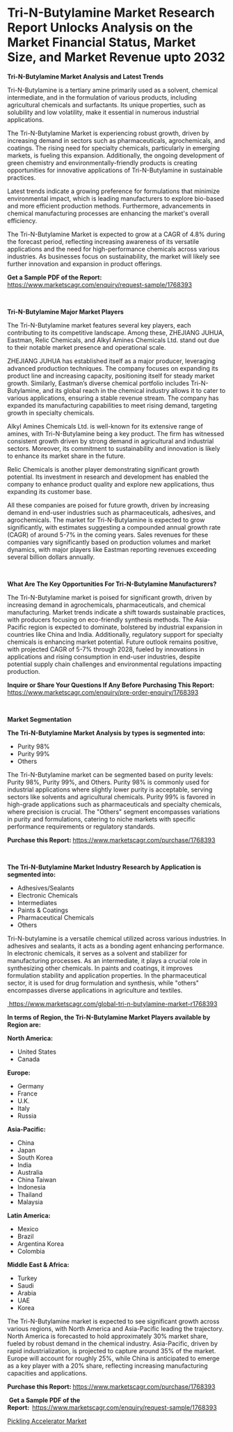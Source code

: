 <p><h1>Tri-N-Butylamine Market Research Report Unlocks Analysis on the Market Financial Status, Market Size, and Market Revenue upto 2032</h1></p><p><strong>Tri-N-Butylamine Market Analysis and Latest Trends</strong></p>
<p><p>Tri-N-Butylamine is a tertiary amine primarily used as a solvent, chemical intermediate, and in the formulation of various products, including agricultural chemicals and surfactants. Its unique properties, such as solubility and low volatility, make it essential in numerous industrial applications.</p><p>The Tri-N-Butylamine Market is experiencing robust growth, driven by increasing demand in sectors such as pharmaceuticals, agrochemicals, and coatings. The rising need for specialty chemicals, particularly in emerging markets, is fueling this expansion. Additionally, the ongoing development of green chemistry and environmentally-friendly products is creating opportunities for innovative applications of Tri-N-Butylamine in sustainable practices.</p><p>Latest trends indicate a growing preference for formulations that minimize environmental impact, which is leading manufacturers to explore bio-based and more efficient production methods. Furthermore, advancements in chemical manufacturing processes are enhancing the market's overall efficiency.</p><p>The Tri-N-Butylamine Market is expected to grow at a CAGR of 4.8% during the forecast period, reflecting increasing awareness of its versatile applications and the need for high-performance chemicals across various industries. As businesses focus on sustainability, the market will likely see further innovation and expansion in product offerings.</p></p>
<p><strong>Get a Sample PDF of the Report:&nbsp;</strong> <a href="https://www.marketscagr.com/enquiry/request-sample/1768393?utm_campaign=2042&utm_medium=2&utm_source=Github&utm_content=ia&utm_term=02022025&utm_id=tri-n-butylamine">https://www.marketscagr.com/enquiry/request-sample/1768393</a></p>
<p>&nbsp;</p>
<p><strong>Tri-N-Butylamine Major Market Players</strong></p>
<p><p>The Tri-N-Butylamine market features several key players, each contributing to its competitive landscape. Among these, ZHEJIANG JUHUA, Eastman, Relic Chemicals, and Alkyl Amines Chemicals Ltd. stand out due to their notable market presence and operational scale.</p><p>ZHEJIANG JUHUA has established itself as a major producer, leveraging advanced production techniques. The company focuses on expanding its product line and increasing capacity, positioning itself for steady market growth. Similarly, Eastman’s diverse chemical portfolio includes Tri-N-Butylamine, and its global reach in the chemical industry allows it to cater to various applications, ensuring a stable revenue stream. The company has expanded its manufacturing capabilities to meet rising demand, targeting growth in specialty chemicals.</p><p>Alkyl Amines Chemicals Ltd. is well-known for its extensive range of amines, with Tri-N-Butylamine being a key product. The firm has witnessed consistent growth driven by strong demand in agricultural and industrial sectors. Moreover, its commitment to sustainability and innovation is likely to enhance its market share in the future.</p><p>Relic Chemicals is another player demonstrating significant growth potential. Its investment in research and development has enabled the company to enhance product quality and explore new applications, thus expanding its customer base.</p><p>All these companies are poised for future growth, driven by increasing demand in end-user industries such as pharmaceuticals, adhesives, and agrochemicals. The market for Tri-N-Butylamine is expected to grow significantly, with estimates suggesting a compounded annual growth rate (CAGR) of around 5-7% in the coming years. Sales revenues for these companies vary significantly based on production volumes and market dynamics, with major players like Eastman reporting revenues exceeding several billion dollars annually.</p></p>
<p>&nbsp;</p>
<p><strong>What Are The Key Opportunities For Tri-N-Butylamine Manufacturers?</strong></p>
<p><p>The Tri-N-Butylamine market is poised for significant growth, driven by increasing demand in agrochemicals, pharmaceuticals, and chemical manufacturing. Market trends indicate a shift towards sustainable practices, with producers focusing on eco-friendly synthesis methods. The Asia-Pacific region is expected to dominate, bolstered by industrial expansion in countries like China and India. Additionally, regulatory support for specialty chemicals is enhancing market potential. Future outlook remains positive, with projected CAGR of 5-7% through 2028, fueled by innovations in applications and rising consumption in end-user industries, despite potential supply chain challenges and environmental regulations impacting production.</p></p>
<p><strong>Inquire or Share Your Questions If Any Before Purchasing This Report:</strong> <a href="https://www.marketscagr.com/enquiry/pre-order-enquiry/1768393?utm_campaign=2042&utm_medium=2&utm_source=Github&utm_content=ia&utm_term=02022025&utm_id=tri-n-butylamine">https://www.marketscagr.com/enquiry/pre-order-enquiry/1768393</a></p>
<p>&nbsp;</p>
<p><strong>Market Segmentation</strong></p>
<p><strong>The Tri-N-Butylamine Market Analysis by types is segmented into:</strong></p>
<p><ul><li>Purity 98%</li><li>Purity 99%</li><li>Others</li></ul></p>
<p><p>The Tri-N-Butylamine market can be segmented based on purity levels: Purity 98%, Purity 99%, and Others. Purity 98% is commonly used for industrial applications where slightly lower purity is acceptable, serving sectors like solvents and agricultural chemicals. Purity 99% is favored in high-grade applications such as pharmaceuticals and specialty chemicals, where precision is crucial. The "Others" segment encompasses variations in purity and formulations, catering to niche markets with specific performance requirements or regulatory standards.</p></p>
<p><strong>Purchase this Report:&nbsp;</strong><a href="https://www.marketscagr.com/purchase/1768393?utm_campaign=2042&utm_medium=2&utm_source=Github&utm_content=ia&utm_term=02022025&utm_id=tri-n-butylamine">https://www.marketscagr.com/purchase/1768393</a></p>
<p>&nbsp;</p>
<p><strong>The Tri-N-Butylamine Market Industry Research by Application is segmented into:</strong></p>
<p><ul><li>Adhesives/Sealants</li><li>Electronic Chemicals</li><li>Intermediates</li><li>Paints & Coatings</li><li>Pharmaceutical Chemicals</li><li>Others</li></ul></p>
<p><p>Tri-N-butylamine is a versatile chemical utilized across various industries. In adhesives and sealants, it acts as a bonding agent enhancing performance. In electronic chemicals, it serves as a solvent and stabilizer for manufacturing processes. As an intermediate, it plays a crucial role in synthesizing other chemicals. In paints and coatings, it improves formulation stability and application properties. In the pharmaceutical sector, it is used for drug formulation and synthesis, while "others" encompasses diverse applications in agriculture and textiles.</p></p>
<p><a href="https://www.marketscagr.com/global-tri-n-butylamine-market-r1768393?utm_campaign=2042&utm_medium=2&utm_source=Github&utm_content=ia&utm_term=02022025&utm_id=tri-n-butylamine">&nbsp;https://www.marketscagr.com/global-tri-n-butylamine-market-r1768393</a></p>
<p><strong>In terms of Region, the Tri-N-Butylamine Market Players available by Region are:</strong></p>
<p>
    <p> <strong> North America: </strong>
        <ul>
            <li>United States</li>
            <li>Canada</li>
        </ul>
        </p> 
    <p> <strong> Europe: </strong>
        <ul>
            <li>Germany</li>
            <li>France</li>
            <li>U.K.</li>
            <li>Italy</li>
            <li>Russia</li>
        </ul>
        </p> 
    <p> <strong> Asia-Pacific: </strong>
        <ul>
            <li>China</li>
            <li>Japan</li>
            <li>South Korea</li>
            <li>India</li>
            <li>Australia</li>
            <li>China Taiwan</li>
            <li>Indonesia</li>
            <li>Thailand</li>
            <li>Malaysia</li>
        </ul>
        </p> 
    <p> <strong> Latin America: </strong>
        <ul>
            <li>Mexico</li>
            <li>Brazil</li>
            <li>Argentina Korea</li>
            <li>Colombia</li>
        </ul>
        </p> 
    <p> <strong> Middle East & Africa: </strong>
        <ul>
            <li>Turkey</li>
            <li>Saudi</li>
            <li>Arabia</li>
            <li>UAE</li>
            <li>Korea</li>
        </ul>
    </p>
    </p>
<p><p>The Tri-N-Butylamine market is expected to see significant growth across various regions, with North America and Asia-Pacific leading the trajectory. North America is forecasted to hold approximately 30% market share, fueled by robust demand in the chemical industry. Asia-Pacific, driven by rapid industrialization, is projected to capture around 35% of the market. Europe will account for roughly 25%, while China is anticipated to emerge as a key player with a 20% share, reflecting increasing manufacturing capacities and applications.</p></p>
<p><strong>Purchase this Report: </strong><a href="https://www.marketscagr.com/purchase/1768393?utm_campaign=2042&utm_medium=2&utm_source=Github&utm_content=ia&utm_term=02022025&utm_id=tri-n-butylamine">https://www.marketscagr.com/purchase/1768393</a></p>
<p>&nbsp;<strong>Get a Sample PDF of the Report:&nbsp;&nbsp;</strong><a href="https://www.marketscagr.com/enquiry/request-sample/1768393?utm_campaign=2042&utm_medium=2&utm_source=Github&utm_content=ia&utm_term=02022025&utm_id=tri-n-butylamine">https://www.marketscagr.com/enquiry/request-sample/1768393</a></p>
<p><strong></strong></p>
<p><p><a href="https://github.com/lindaopodray/Market-Research-Report-List-1/blob/main/pickling-accelerator-market.md?utm_campaign=2042&utm_medium=2&utm_source=Github&utm_content=ia&utm_term=02022025&utm_id=tri-n-butylamine">Pickling Accelerator Market</a></p></p>